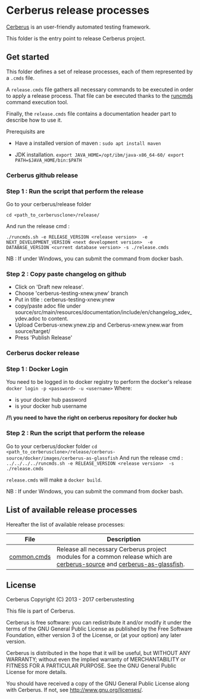 # Cerberus release processes

[Cerberus](http://www.cerberus-testing.org/) is an user-friendly automated testing framework.

This folder is the entry point to release Cerberus project.

## Get started

This folder defines a set of release processes, each of them represented by a `.cmds` file.

A `release.cmds` file gathers all necessary commands to be executed in order to apply a release process. That file can be executed thanks to the [runcmds](https://github.com/abourdon/runcmds) command execution tool.
 
Finally, the `release.cmds` file contains a documentation header part to describe how to use it.

Prerequisits are 

* Have a installed version of maven :
`
sudo apt install maven
`

* JDK installation.
`
export JAVA_HOME=/opt/ibm/java-x86_64-60/
export PATH=$JAVA_HOME/bin:$PATH
`

### Cerberus github release


### Step 1 : Run the script that perform the release

Go to your cerberus/release folder

`
    cd <path_to_cerberusclone>/release/
`

And run the release cmd :

`
 ./runcmds.sh
       -e RELEASE_VERSION <release version> 
       -e NEXT_DEVELOPMENT_VERSION <next development version> 
       -e DATABASE_VERSION <current database version>
       -s ./release.cmds
`

NB : If under Windows, you can submit the command from docker bash.

### Step 2 : Copy paste changelog on github

* Click on 'Draft new release'.
* Choose 'cerberus-testing-xnew.ynew' branch
* Put in title : cerberus-testing-xnew.ynew
* copy/paste adoc file under source/src/main/resources/documentation/include/en/changelog_xdev_ydev.adoc to content.
* Upload Cerberus-xnew.ynew.zip and Cerberus-xnew.ynew.war from source/target/
* Press 'Publish Release'

### Cerberus docker release

### Step 1 : Docker Login

You need to be logged in to docker registry to perform the docker's release
`
    docker login -p <password> -u <username>
`
Where:
 - <password> is your docker hub password
 - <username> is your docker hub username
 
 **/!\ you need to have the right on cerberus repository for docker hub**

### Step 2 : Run the script that perform the release

Go to your cerberus/docker folder
`
    cd <path_to_cerberusclone>/release/cerberus-source/docker/images/cerberus-as-glassfish
`
And run the release cmd :
`
 ../../../../runcmds.sh
       -e RELEASE_VERSION <release version> 
       -s ./release.cmds
`

`release.cmds` will make a `docker build`.

NB : If under Windows, you can submit the command from docker bash.


## List of available release processes

Hereafter the list of available release processes:

File                            | Description                        
--------------------------------|---------------------------------------------------------------------
[common.cmds](./common.cmds)    | Release all necessary Cerberus project modules for a common release which are [cerberus-source](https://github.com/cerberustesting/cerberus-source) and [cerberus-as-glassfish](https://github.com/cerberustesting/cerberus-source/tree/master/docker/images/cerberus-as-glassfish).
  
## License

Cerberus Copyright (C) 2013 - 2017 cerberustesting

This file is part of Cerberus.

Cerberus is free software: you can redistribute it and/or modify
it under the terms of the GNU General Public License as published by
the Free Software Foundation, either version 3 of the License, or
(at your option) any later version.

Cerberus is distributed in the hope that it will be useful,
but WITHOUT ANY WARRANTY; without even the implied warranty of
MERCHANTABILITY or FITNESS FOR A PARTICULAR PURPOSE.  See the
GNU General Public License for more details.

You should have received a copy of the GNU General Public License
along with Cerberus.  If not, see <http://www.gnu.org/licenses/>.
